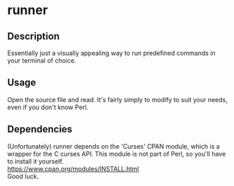 # runner

## Description

Essentially just a visually appealing way to run predefined commands in your terminal of choice.

## Usage

Open the source file and read. It's fairly simply to modify to suit your needs, even if you don't know Perl.

## Dependencies

(Unfortunately) runner depends on the 'Curses' CPAN module, which is a wrapper for the C curses API.
This module is not part of Perl, so you'll have to install it yourself.\
https://www.cpan.org/modules/INSTALL.html \
Good luck.
